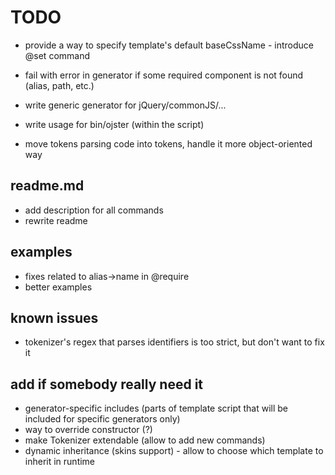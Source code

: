 # TODO

* provide a way to specify template's default baseCssName - introduce @set command

* fail with error in generator if some required component is not found (alias, path, etc.)

* write generic generator for jQuery/commonJS/...

* write usage for bin/ojster (within the script)

* move tokens parsing code into tokens, handle it more object-oriented way

## readme.md

* add description for all commands
* rewrite readme

## examples

* fixes related to alias->name in @require
* better examples

## known issues

* tokenizer's regex that parses identifiers is too strict, but don't want to fix it

## add if somebody really need it

* generator-specific includes (parts of template script that will be included for specific generators only)
* way to override constructor (?)
* make Tokenizer extendable (allow to add new commands)
* dynamic inheritance (skins support) - allow to choose which template to inherit in runtime
